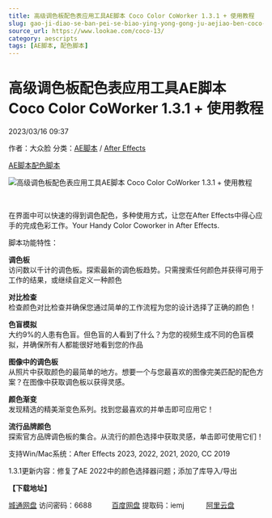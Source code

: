 ```yaml
---
title: 高级调色板配色表应用工具AE脚本 Coco Color CoWorker 1.3.1 + 使用教程
slug: gao-ji-diao-se-ban-pei-se-biao-ying-yong-gong-ju-aejiao-ben-coco-color-coworker-1-3-1-shi-yong-jiao-cheng
source_url: https://www.lookae.com/coco-13/
category: aescripts
tags: [AE脚本, 配色脚本]
---
```

# 高级调色板配色表应用工具AE脚本 Coco Color CoWorker 1.3.1 + 使用教程

2023/03/16 09:37

作者：大众脸
分类：[AE脚本](https://www.lookae.com/after-effects/aescripts/) / [After Effects](https://www.lookae.com/after-effects/)

[AE脚本](https://www.lookae.com/tag/ae%e8%84%9a%e6%9c%ac/)[配色脚本](https://www.lookae.com/tag/%e9%85%8d%e8%89%b2%e8%84%9a%e6%9c%ac/)

![高级调色板配色表应用工具AE脚本 Coco Color CoWorker 1.3.1 + 使用教程](https://www.lookae.com/wp-content/uploads/2022/04/Coco-Color-CoWorker-.jpg "高级调色板配色表应用工具AE脚本 Coco Color CoWorker 1.3.1 + 使用教程-LookAE.com")

[﻿﻿﻿](https://cloud.video.taobao.com//play/u/705956171/p/1/e/6/t/1/355853761865.mp4)

在界面中可以快速的得到调色配色，多种使用方式，让您在After Effects中得心应手的完成色彩工作。Your Handy Color Coworker in After Effects.

脚本功能特性：

**调色板**  
访问数以千计的调色板。探索最新的调色板趋势。只需搜索任何颜色并获得可用于工作的结果，或继续自定义一种颜色

**对比检查**  
检查颜色对比检查并确保您通过简单的工作流程为您的设计选择了正确的颜色！

**色盲模拟**  
大约9%的人患有色盲。但色盲的人看到了什么？为您的视频生成不同的色盲模拟，并确保所有人都能很好地看到您的作品

**图像中的调色板**  
从照片中获取颜色的最简单的地方。想要一个与您最喜欢的图像完美匹配的配色方案？在图像中获取调色板以获得灵感。

**颜色渐变**  
发现精选的精美渐变色系列。找到您最喜欢的并单击即可应用它！

**流行品牌颜色**  
探索官方品牌调色板的集合。从流行的颜色选择中获取灵感，单击即可使用它们！

支持Win/Mac系统：After Effects 2023, 2022, 2021, 2020, CC 2019

1.3.1更新内容：修复了AE 2022中的颜色选择器问题；添加了库导入/导出

**【下载地址】**

[城通网盘](https://url70.ctfile.com/f/2827370-824720269-de18bd?p=4431) 访问密码：6688          [百度网盘](https://pan.baidu.com/s/1kDOhgVjueGBPRGkonybU8Q?pwd=iemj) 提取码：iemj           [阿里云盘](https://www.aliyundrive.com/s/wxuLivX3Cbe)
